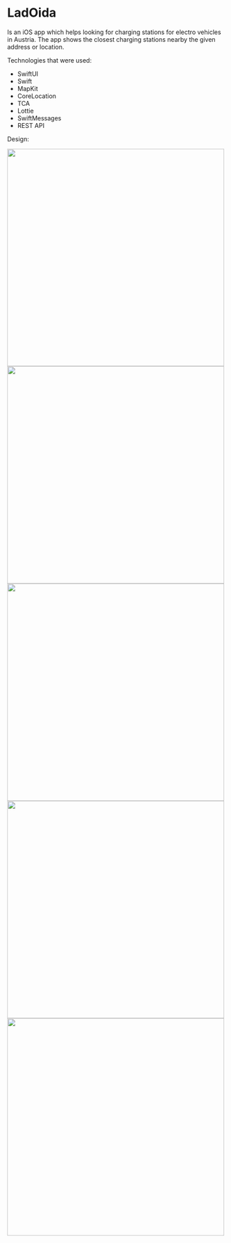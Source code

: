 # LadOida
Is an iOS app which helps looking for charging stations for electro vehicles in Austria.
The app shows the closest charging stations nearby the given address or location.

Technologies that were used:
- SwiftUI
- Swift
- MapKit
- CoreLocation
- TCA
- Lottie
- SwiftMessages
- REST API

Design:

<img src="https://github.com/user-attachments/assets/cc1247c2-5ba1-4ddc-897b-7a3838af2498" height="500"/> <img src="https://github.com/user-attachments/assets/833d6451-a104-444a-86d2-20d7f83bb559" height="500"/> <img src="https://github.com/user-attachments/assets/93765290-2f4e-4364-a389-ab4e3cc7a1d6" height="500"/> <img src="https://github.com/user-attachments/assets/9af8b6fb-537d-41ca-a0a8-a7333c5b0496" height="500"/> <img src="https://github.com/user-attachments/assets/792a661e-d822-4411-9be8-1592dc4f4d64" height="500"/>
